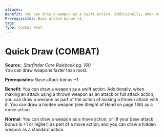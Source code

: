 ```yaml
---
aliases: 
Benefit: You can draw a weapon as a swift action. Additionally, when making an attack using a thrown weapon as an attack or full attack action, you can draw a weapon as part of the action of making a thrown attack with it. You can draw a hidden weapon (see Sleight of Hand on page 146) as a move action.
Prerequisites: Base attack bonus +1.
tags: 
Type: Combat Feat
---
```


# Quick Draw (COMBAT)

**Source**:: _Starfinder Core Rulebook pg. 160_  
You can draw weapons faster than most.

**Prerequisites**: Base attack bonus +1.

**Benefit**: You can draw a weapon as a swift action. Additionally, when making an attack using a thrown weapon as an attack or full attack action, you can draw a weapon as part of the action of making a thrown attack with it. You can draw a hidden weapon (see Sleight of Hand on page 146) as a move action.

**Normal**: You can draw a weapon as a move action, or (if your base attack bonus is +1 or higher) as part of a move action, and you can draw a hidden weapon as a standard action.
